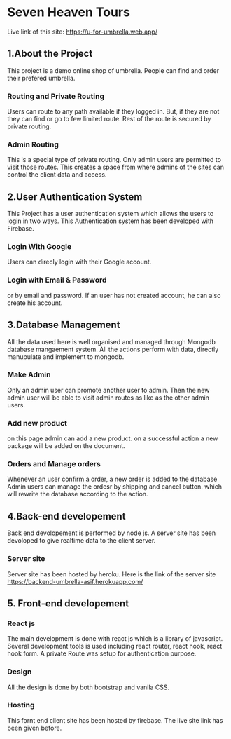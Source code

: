 # Seven Heaven Tours

Live link of this site: https://u-for-umbrella.web.app/

## 1.About the Project

This project is a demo online shop of umbrella. People can find and order their prefered umbrella.

### Routing and Private Routing

Users can route to any path available if they logged in. But, if they are not they can find or go to few limited route. Rest of the route is secured by private routing.

### Admin Routing

This is a special type of private routing. Only admin users are permitted to visit those routes. This creates a space from where admins of the sites can control the client data and access.

## 2.User Authentication System

This Project has a user authentication system which allows the users to login in two ways. This Authentication system has been developed with Firebase.

### Login With Google

Users can direcly login with their Google account.

### Login with Email & Password

or by email and password. If an user has not created account, he can also create his account.

## 3.Database Management

All the data used here is well organised and managed through Mongodb database mangaement system. All the actions perform with data, directly manupulate and implement to mongodb.

### Make Admin

Only an admin user can promote another user to admin. Then the new admin user will be able to visit admin routes as like as the other admin users.

### Add new product

on this page admin can add a new product. on a successful action a new package will be added on the document.

### Orders and Manage orders

Whenever an user confirm a order, a new order is added to the database
Admin users can manage the ordesr by shipping and cancel button. which will rewrite the database according to the action.

## 4.Back-end developement

Back end devolopement is performed by node js. A server site has been devoloped to give realtime data to the client server.

### Server site

Server site has been hosted by heroku.
Here is the link of the server site https://backend-umbrella-asif.herokuapp.com/

## 5. Front-end developement

### React js

The main development is done with react js which is a library of javascript.
Several development tools is used including react router, react hook, react hook form. A private Route was setup for authentication purpose.

### Design

All the design is done by both bootstrap and vanila CSS.

### Hosting

This fornt end client site has been hosted by firebase. The live site link has been given before.
